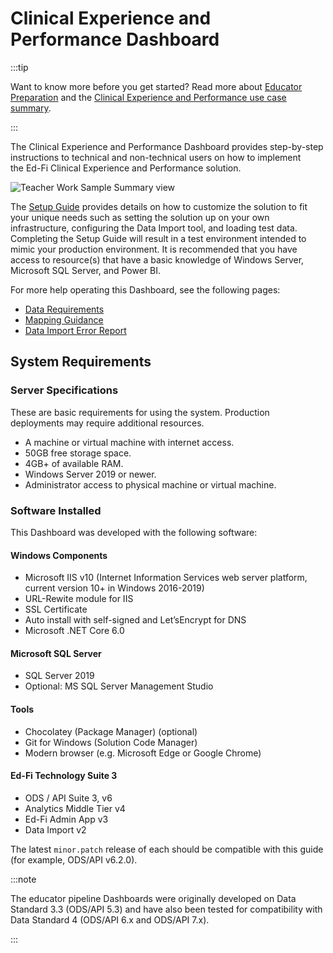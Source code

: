 # Clinical Experience and Performance Dashboard

:::tip

Want to know more before you get started? Read more about [Educator Preparation](https://www.ed-fi.org/how-to-use-ed-fi/educator-prep-programs/) and the [Clinical Experience and Performance use case summary](/getting-started/educator-pipeline/use-cases/clinical-experience).

:::

The Clinical Experience and Performance Dashboard provides step-by-step instructions to technical and non-technical users on how to implement the Ed-Fi Clinical Experience and Performance solution.

![Teacher Work Sample Summary view](https://edfidocs.blob.core.windows.net/$web/img/reference/epp-sk/teacher-work-sample-summary-view.webp)

The [Setup Guide](./setup-guide.md) provides details on how to customize the solution to fit your unique needs such as setting the solution up on your own infrastructure, configuring the Data Import tool, and loading test data. Completing the Setup Guide will result in a test environment intended to mimic your production environment. It is recommended that you have access to resource(s) that have a basic knowledge of Windows Server, Microsoft SQL Server, and Power BI.

For more help operating this Dashboard, see the following pages:

* [Data Requirements](./data-requirements.md)
* [Mapping Guidance](./mapping-guidance.md)
* [Data Import Error Report](../program-diversity/data-import-error-report.md)

## System Requirements

### Server Specifications

These are basic requirements for using the system. Production deployments may require additional resources.

* A machine or virtual machine with internet access.
* 50GB free storage space.
* 4GB+ of available RAM.
* Windows Server 2019 or newer.
* Administrator access to physical machine or virtual machine.

### Software Installed

This Dashboard was developed with the following software:

#### Windows Components

* Microsoft IIS v10 (Internet Information Services web server platform, current version 10+ in Windows 2016-2019)
* URL-Rewite module for IIS
* SSL Certificate
* Auto install with self-signed and Let’sEncrypt for DNS
* Microsoft .NET Core 6.0

#### Microsoft SQL Server

* SQL Server 2019
* Optional: MS SQL Server Management Studio

#### Tools

* Chocolatey (Package Manager) (optional)
* Git for Windows (Solution Code Manager)
* Modern browser (e.g. Microsoft Edge or Google Chrome)

#### Ed-Fi Technology Suite 3

* ODS / API Suite 3, v6
* Analytics Middle Tier v4
* Ed-Fi Admin App v3
* Data Import v2

The latest `minor.patch` release of each should be compatible with this guide (for example, ODS/API v6.2.0).

:::note

The educator pipeline Dashboards were originally developed on Data Standard 3.3 (ODS/API 5.3) and have also been tested for compatibility with Data Standard 4 (ODS/API 6.x and ODS/API 7.x).

:::
